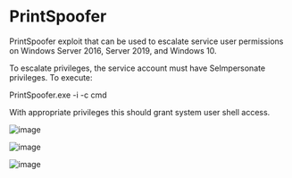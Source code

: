 # PrintSpoofer

PrintSpoofer exploit that can be used to escalate service user permissions on Windows Server 2016, Server 2019, and Windows 10.

To escalate privileges, the service account must have SeImpersonate privileges. To execute:

PrintSpoofer.exe -i -c cmd

With appropriate privileges this should grant system user shell access.

![image](https://user-images.githubusercontent.com/66146701/148759629-ee6184c7-3f68-4bdb-9a1e-56691284bb99.png)

![image](https://user-images.githubusercontent.com/66146701/148759662-fdf95d68-f55e-4fe4-a0c4-729f879dba9c.png)

![image](https://user-images.githubusercontent.com/66146701/148759677-a92aa374-4257-4058-8918-0fccbf0d3dce.png)
